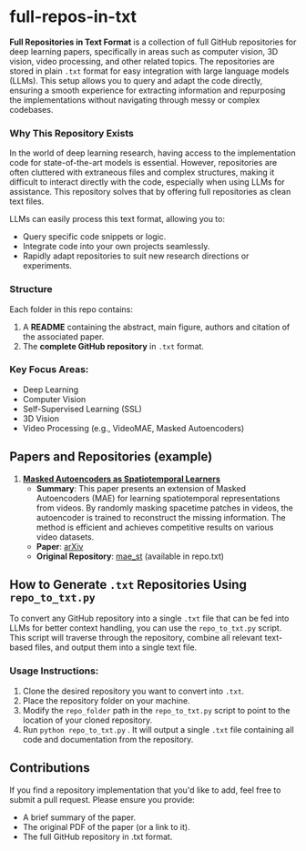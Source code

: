 # full-repos-in-txt

**Full Repositories in Text Format** is a collection of full GitHub repositories for deep learning papers, specifically in areas such as computer vision, 3D vision, video processing, and other related topics. The repositories are stored in plain `.txt` format for easy integration with large language models (LLMs). This setup allows you to query and adapt the code directly, ensuring a smooth experience for extracting information and repurposing the implementations without navigating through messy or complex codebases.

### Why This Repository Exists

In the world of deep learning research, having access to the implementation code for state-of-the-art models is essential. However, repositories are often cluttered with extraneous files and complex structures, making it difficult to interact directly with the code, especially when using LLMs for assistance. This repository solves that by offering full repositories as clean text files.

LLMs can easily process this text format, allowing you to:
- Query specific code snippets or logic.
- Integrate code into your own projects seamlessly.
- Rapidly adapt repositories to suit new research directions or experiments.

### Structure
Each folder in this repo contains:
1. A **README** containing the abstract, main figure, authors and citation of the associated paper.
2. The **complete GitHub repository** in `.txt` format.


### Key Focus Areas:
- Deep Learning
- Computer Vision
- Self-Supervised Learning (SSL)
- 3D Vision
- Video Processing (e.g., VideoMAE, Masked Autoencoders)

## Papers and Repositories (example)

1. **[Masked Autoencoders as Spatiotemporal Learners](https://arxiv.org/abs/2205.09113)**  
   - **Summary**: This paper presents an extension of Masked Autoencoders (MAE) for learning spatiotemporal representations from videos. By randomly masking spacetime patches in videos, the autoencoder is trained to reconstruct the missing information. The method is efficient and achieves competitive results on various video datasets.  
   - **Paper**: [arXiv](https://arxiv.org/pdf/2205.09113)  
   - **Original Repository**: [mae_st](https://github.com/facebookresearch/mae_st) (available in repo.txt)

## How to Generate `.txt` Repositories Using `repo_to_txt.py`

To convert any GitHub repository into a single `.txt` file that can be fed into LLMs for better context handling, you can use the `repo_to_txt.py` script. This script will traverse through the repository, combine all relevant text-based files, and output them into a single text file.

### Usage Instructions:

1. Clone the desired repository you want to convert into `.txt`.
2. Place the repository folder on your machine.
3. Modify the `repo_folder` path in the `repo_to_txt.py` script to point to the location of your cloned repository.
4. Run ```python repo_to_txt.py``` . It will output a single `.txt` file containing all code and documentation from the repository.

## Contributions
If you find a repository implementation that you'd like to add, feel free to submit a pull request. Please ensure you provide:

- A brief summary of the paper.
- The original PDF of the paper (or a link to it).
- The full GitHub repository in .txt format.
